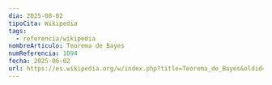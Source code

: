 ```yaml
---
dia: 2025-08-02
tipoCita: Wikipedia
tags:
  - referencia/wikipedia
nombreArticulo: Teorema de Bayes
numReferencia: 1094
fecha: 2025-06-02
url: https://es.wikipedia.org/w/index.php?title=Teorema_de_Bayes&oldid=167753065
---
```

